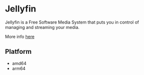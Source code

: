 # Jellyfin

Jellyfin is a Free Software Media System that puts you in control of managing and streaming your media.

More info [here](https://github.com/jellyfin/jellyfin)

## Platform

- amd64
- arm64